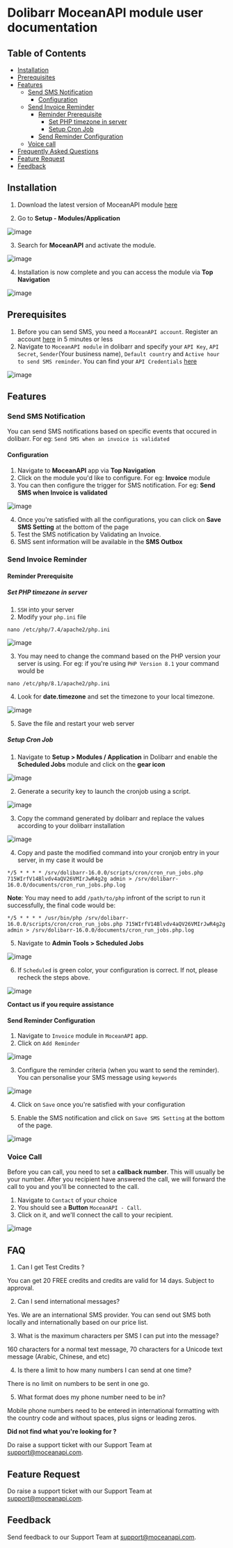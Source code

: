 # Dolibarr MoceanAPI module user documentation

## Table of Contents
- [Installation](#installation)
- [Prerequisites](#prerequisites)
- [Features](#features)
    - [Send SMS Notification](#send-sms-notification)
        - [Configuration](#configuration)
    - [Send Invoice Reminder](#send-invoice-reminder)
        - [Reminder Prerequisite](#reminder-prerequisite)
            - [Set PHP timezone in server](#set-php-timezone-in-server)
            - [Setup Cron Job](#setup-cron-job)
        - [Send Reminder Configuration](#send-reminder-configuration)
    - [Voice call](#voice-call)
- [Frequently Asked Questions](#faq)
- [Feature Request](#feature-request)
- [Feedback](#feedback)

## Installation

1. Download the latest version of MoceanAPI module [here](https://www.dolistore.com/en/modules/1615-MoceanAPI-Send-SMS.html)

2. Go to **Setup - Modules/Application** 

![image](https://user-images.githubusercontent.com/24620178/211969217-e9818635-96f7-452f-bc37-ae9985392246.png)

3. Search for **MoceanAPI** and activate the module.

![image](https://user-images.githubusercontent.com/24620178/211969856-63843fb5-ee2b-47b1-a623-84d47a9a504e.png)

4. Installation is now complete and you can access the module via **Top Navigation**

![image](https://user-images.githubusercontent.com/24620178/211970553-75594aec-c63f-4efb-b4b5-ba6c1f8efb75.png)

## Prerequisites
1. Before you can send SMS, you need a `MoceanAPI account`. Register an account [here](https://dashboard.moceanapi.com/register?fr=dolibarr) in 5 minutes or less
2. Navigate to `MoceanAPI module` in dolibarr and specify your `API Key`, `API Secret`, `Sender`(Your business name), `Default country` and `Active hour to send SMS reminder`. 
You can find your `API Credentials` [here](https://dashboard.moceanapi.com/user/apisetting)

![image](https://user-images.githubusercontent.com/24620178/211975339-73e80f70-bde2-49c5-895e-b400cd5401d6.png)

## Features
### Send SMS Notification
You can send SMS notifications based on specific events that occured in dolibarr.
For eg: `Send SMS when an invoice is validated`

#### Configuration
1. Navigate to **MoceanAPI** app via **Top Navigation**
2. Click on the module you'd like to configure. For eg: **Invoice** module
3. You can then configure the trigger for SMS notification. For eg: **Send SMS when Invoice is validated**

![image](https://user-images.githubusercontent.com/24620178/212219128-2d1e16cf-8ad0-4643-bc1a-2566631420e5.png)

4. Once you're satisfied with all the configurations, you can click on **Save SMS Setting** at the bottom of the page
5. Test the SMS notification by Validating an Invoice.
6. SMS sent information will be available in the **SMS Outbox**

### Send Invoice Reminder
#### Reminder Prerequisite

##### Set PHP timezone in server

1. `SSH` into your server
2. Modify your `php.ini` file

`nano /etc/php/7.4/apache2/php.ini`

![image](https://user-images.githubusercontent.com/24620178/212011885-cfcb833d-e624-4d7e-b95c-96e63cee00f2.png)

3. You may need to change the command based on the PHP version your server is using. For eg: if you're using `PHP Version 8.1` your command would be

`nano /etc/php/8.1/apache2/php.ini`

4. Look for **date.timezone** and set the timezone to your local timezone.

![image](https://user-images.githubusercontent.com/24620178/212012378-9900ad6e-1819-4f47-824a-ecb4df006c74.png)

5. Save the file and restart your web server

##### Setup Cron Job
1. Navigate to **Setup > Modules / Application** in Dolibarr and enable the **Scheduled Jobs** module and click on the **gear icon**

![image](https://user-images.githubusercontent.com/24620178/211984198-54038454-dfa5-4ccf-bca9-bb1058aa889d.png)

2. Generate a security key to launch the cronjob using a script.

![image](https://user-images.githubusercontent.com/24620178/211987517-b527472a-dfad-4a03-9e05-9c930ee8d13c.png)

3. Copy the command generated by dolibarr and replace the values according to your dolibarr installation

![image](https://user-images.githubusercontent.com/24620178/211988585-8caad972-3c62-4064-8bce-70bf3d1c3372.png)

4. Copy and paste the modified command into your cronjob entry in your server, in my case it would be

`*/5 * * * * /srv/dolibarr-16.0.0/scripts/cron/cron_run_jobs.php 715WIrfV14Blvdv4aQV26VMIrJwR4g2g admin > /srv/dolibarr-16.0.0/documents/cron_run_jobs.php.log`

**Note**: You may need to add `/path/to/php` infront of the script to run it successfully, the final code would be:

`*/5 * * * * /usr/bin/php /srv/dolibarr-16.0.0/scripts/cron/cron_run_jobs.php 715WIrfV14Blvdv4aQV26VMIrJwR4g2g admin > /srv/dolibarr-16.0.0/documents/cron_run_jobs.php.log`

5. Navigate to **Admin Tools > Scheduled Jobs** 

![image](https://user-images.githubusercontent.com/24620178/211984311-27ed7728-2c23-457c-8c2e-f9a9eee0db55.png)

6. If `Scheduled` is green color, your configuration is correct. If not, please recheck the steps above.

![image](https://user-images.githubusercontent.com/24620178/212039077-3ec2f108-0ad0-4b15-a01e-ba0381c994a2.png)

**Contact us if you require assistance**

#### Send Reminder Configuration
1. Navigate to `Invoice` module in `MoceanAPI` app.
2. Click on `Add Reminder`

![image](https://user-images.githubusercontent.com/24620178/211981406-f2fcf98c-8325-48de-9cfb-c0fdea46fbbe.png)

3. Configure the reminder criteria (when you want to send the reminder). You can personalise your SMS message using `keywords`

![image](https://user-images.githubusercontent.com/24620178/211981875-402938b9-0d52-4b29-ad21-e3b3d1844a84.png)

4. Click on `Save` once you're satisfied with your configuration

5. Enable the SMS notification and click on `Save SMS Setting` at the bottom of the page.

![image](https://user-images.githubusercontent.com/24620178/211982500-880cfd3a-9a5d-44f1-9d07-185cd0de7196.png)

### Voice Call
Before you can call, you need to set a **callback number**. This will usually be your number.
After you recipient have answered the call, we will forward the call to you and you'll be connected to the call.

1. Navigate to `Contact` of your choice
2. You should see a **Button** `MoceanAPI - Call`.
3. Click on it, and we'll connect the call to your recipient.

![image](https://user-images.githubusercontent.com/24620178/229585884-2ef49d9f-66f9-44e7-b51e-de6439c3b021.png)

## FAQ
1. Can I get Test Credits ?

You can get 20 FREE credits and credits are valid for 14 days. Subject to approval.

2. Can I send international messages?

Yes. We are an international SMS provider. You can send out SMS both locally and internationally based on our price list.

3. What is the maximum characters per SMS I can put into the message?

160 characters for a normal text message, 70 characters for a Unicode text message (Arabic, Chinese, and etc)

4. Is there a limit to how many numbers I can send at one time?

There is no limit on numbers to be sent in one go.

5. What format does my phone number need to be in?

Mobile phone numbers need to be entered in international formatting with the country code and without spaces, plus signs or leading zeros.

**Did not find what you're looking for ?**

Do raise a support ticket with our Support Team at [support@moceanapi.com](mailto:support@moceanapi.com).

## Feature Request
Do raise a support ticket with our Support Team at [support@moceanapi.com](mailto:support@moceanapi.com).

## Feedback
Send feedback to our Support Team at [support@moceanapi.com](mailto:support@moceanapi.com).

